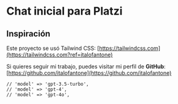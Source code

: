 # Chat inicial para Platzi

## Inspiración

Este proyecto se usó Tailwind CSS: [https://tailwindcss.com](https://tailwindcss.com?ref=italofantone)

Si quieres seguir mi trabajo, puedes visitar mi perfil de **GitHub**: [https://github.com/italofantone](https://github.com/italofantone)

```
// 'model' => 'gpt-3.5-turbo',
// 'model' => 'gpt-4',
// 'model' => 'gpt-4o',
```
